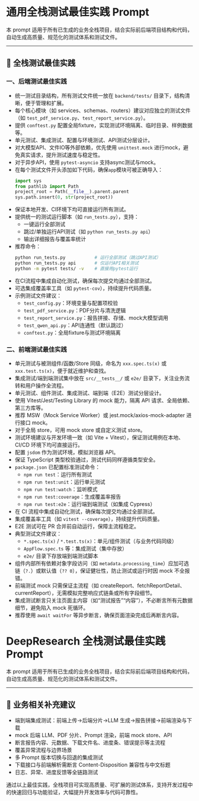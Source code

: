 # 通用全栈测试最佳实践 Prompt

本 prompt 适用于所有已生成的业务全栈项目，结合实际前后端项目结构和代码，自动生成高质量、规范化的测试体系和测试文件。

---

## 🧪 全栈测试最佳实践

### 一、后端测试最佳实践
- 统一测试目录结构，所有测试文件统一放在 `backend/tests/` 目录下，结构清晰，便于管理和扩展。
- 每个核心模块（如 services、schemas、routers）建议对应独立的测试文件（如 `test_pdf_service.py`、`test_report_service.py`）。
- 提供 `conftest.py` 配置全局fixture，实现测试环境隔离、临时目录、样例数据等。
- 单元测试、集成测试、配置与环境测试、API测试分层设计。
- 对大模型API、文件IO等外部依赖，优先使用 `unittest.mock` 进行mock，避免真实请求，提升测试速度与稳定性。
- 对于异步API，使用 `pytest-asyncio` 支持async测试与mock。
- 在每个测试文件开头添加如下代码，确保`app`模块可被正确导入：
  ```python
  import sys
  from pathlib import Path
  project_root = Path(__file__).parent.parent
  sys.path.insert(0, str(project_root))
  ```
- 保证本地开发、CI环境下均可直接运行所有测试。
- 提供统一的测试运行脚本（如 `run_tests.py`），支持：
  - 一键运行全部测试
  - 跳过/单独运行API测试（如 `python run_tests.py api`）
  - 输出详细报告与覆盖率统计
- 推荐命令：
  ```bash
  python run_tests.py           # 运行全部测试（跳过API测试）
  python run_tests.py api       # 仅运行API相关测试
  python -m pytest tests/ -v    # 直接用pytest运行
  ```
- 在CI流程中集成自动化测试，确保每次提交均通过全部测试。
- 可选集成覆盖率工具（如 `pytest-cov`），持续提升代码质量。
- 示例测试文件建议：
  - `test_config.py`：环境变量与配置项校验
  - `test_pdf_service.py`：PDF分片与清洗逻辑
  - `test_report_service.py`：报告拼接、存储、mock大模型调用
  - `test_qwen_api.py`：API连通性（默认跳过）
  - `conftest.py`：全局fixture与测试环境隔离

### 二、前端测试最佳实践
- 单元测试与被测组件/函数/Store 同级，命名为 `xxx.spec.ts(x)` 或 `xxx.test.ts(x)`，便于就近维护和查找。
- 集成测试/端到端测试集中放在 `src/__tests__/` 或 `e2e/` 目录下，关注业务流转和用户操作全流程。
- 单元测试、组件测试、集成测试、端到端（E2E）测试分层设计。
- 使用 Vitest/Jest/Testing Library 的 mock 能力，隔离 API 请求、全局依赖、第三方库等。
- 推荐 MSW（Mock Service Worker）或 jest.mock/axios-mock-adapter 进行接口 mock。
- 对于全局 store，可用 mock store 或自定义测试 store。
- 测试环境建议与开发环境一致（如 Vite + Vitest），保证测试用例在本地、CI/CD 环境下均可直接运行。
- 配置 `jsdom` 作为测试环境，模拟浏览器 API。
- 保证 TypeScript 类型校验通过，测试代码同样遵循类型安全。
- `package.json` 已配置标准测试命令：
  - `npm run test`：运行所有测试
  - `npm run test:unit`：运行单元测试
  - `npm run test:watch`：监听模式
  - `npm run test:coverage`：生成覆盖率报告
  - `npm run test:e2e`：运行端到端测试（如集成 Cypress）
- 在 CI 流程中集成自动化测试，确保每次提交均通过全部测试。
- 集成覆盖率工具（如 `vitest --coverage`），持续提升代码质量。
- E2E 测试可在 PR 合并前自动运行，保障主流程稳定。
- 典型测试文件建议：
  - `*.spec.ts(x)` / `*.test.ts(x)`：单元/组件测试（与业务代码同级）
  - `AppFlow.spec.ts` 等：集成测试（集中存放）
  - `e2e/` 目录下存放端到端测试脚本
- 组件内部所有依赖对象字段访问（如 `metadata.processing_time`）应加可选链（`?.`）或默认值（`?? 0`），保证健壮性，防止测试或运行时因 mock 不全报错。
- 前端测试 mock 只需保证主流程（如 createReport、fetchReportDetail、currentReport），无需模拟完整响应式链条或所有字段细节。
- 集成测试断言只关注页面主内容（如“测试报告”“内容”），不必断言所有元数据细节，避免陷入 mock 死循环。
- 推荐使用 `await waitFor` 等异步断言，确保页面渲染完成后再断言内容。

# DeepResearch 全栈测试最佳实践 Prompt

本 prompt 适用于所有已生成的业务全栈项目，结合实际前后端项目结构和代码，自动生成高质量、规范化的测试体系和测试文件。

---

## 🧪 业务相关补充建议

- 端到端集成测试：前端上传→后端分片→LLM 生成→报告拼接→前端渲染与下载
- mock 后端 LLM、PDF 分片、Prompt 渲染，前端 mock store、API
- 断言报告内容、元数据、下载文件名、进度条、错误提示等主流程
- 覆盖异常流程与边界场景
- 多 Prompt 版本切换与回退的集成测试
- 下载接口与前端解析需断言 Content-Disposition 兼容性与中文标题
- 日志、异常、进度反馈等全链路测试

通过以上最佳实践，全栈项目可实现高质量、可扩展的测试体系，支持开发过程中的快速回归与功能验证，大幅提升开发效率与代码可靠性。 